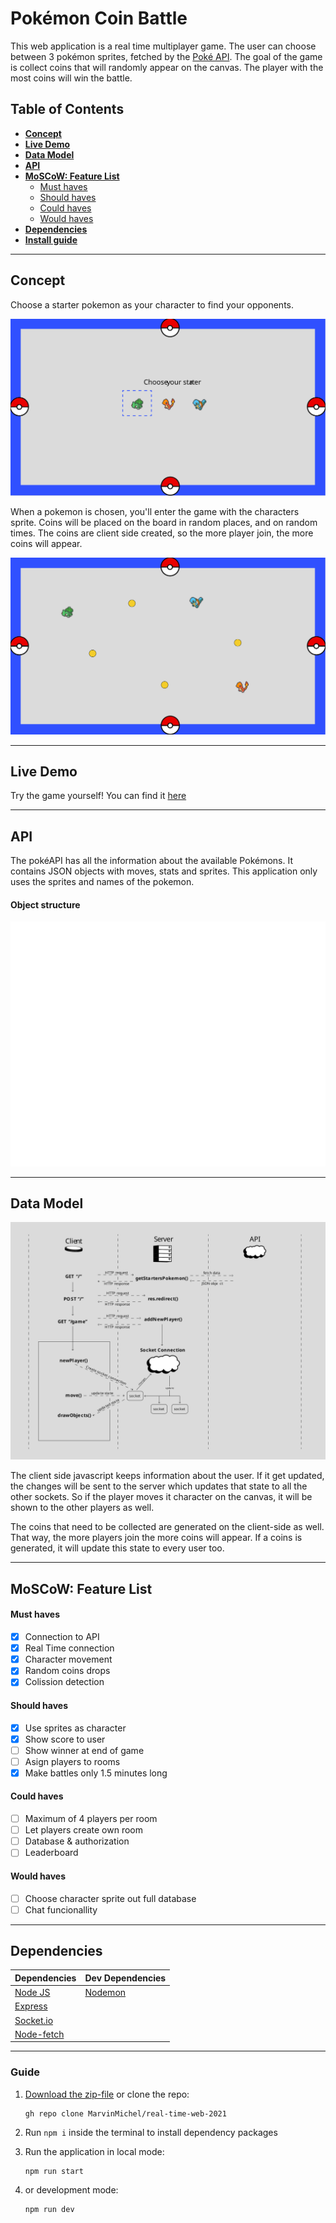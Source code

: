 # Pokémon Coin Battle
This web application is a real time multiplayer game. The user can choose between 3 pokémon sprites, fetched by the [Poké API](https://pokeapi.co/). The goal of the game is collect coins that will randomly appear on the canvas. The player with the most coins will win the battle.

## Table of Contents
- **[Concept](https://github.com/MarvinMichel/real-time-web-2021#concept)**
- **[Live Demo](https://github.com/MarvinMichel/real-time-web-2021#live-demo)**
- **[Data Model](https://github.com/MarvinMichel/real-time-web-2021#data-model)**
- **[API](https://github.com/MarvinMichel/real-time-web-2021#api)**
- **[MoSCoW: Feature List](https://github.com/MarvinMichel/real-time-web-2021#moscow-feature-list-1)**
  - [Must haves](https://github.com/MarvinMichel/real-time-web-2021#must-haves)
  - [Should haves](https://github.com/MarvinMichel/real-time-web-2021#should-haves)
  - [Could haves](https://github.com/MarvinMichel/real-time-web-2021#could-haves)
  - [Would haves](https://github.com/MarvinMichel/real-time-web-2021#would-haves)
- **[Dependencies](https://github.com/MarvinMichel/real-time-web-2021#dependencies)**
- **[Install guide](https://github.com/MarvinMichel/real-time-web-2021#guide)**

---
## Concept
Choose a starter pokemon as your character to find your opponents.

<img src="docs/images/choose_starter.svg" alt="Choose starter" />

When a pokemon is chosen, you'll enter the game with the characters sprite. Coins will be placed on the board in random places, and on random times. The coins are client side created, so the more player join, the more coins will appear.

<img src="docs/images/game.svg" alt="Preview of the game" />

---
## Live Demo
Try the game yourself! You can find it [here](https://pokemon-coingame.herokuapp.com/)

---
## API
The pokéAPI has all the information about the available Pokémons. It contains JSON objects with moves, stats and sprites. This application only uses the sprites and names of the pokemon.

#### Object structure
<img src="docs/images/object_preview.svg" alt="Data model" />

---
## Data Model
<img src="docs/images/data_model.svg" alt="Data model" />

The client side javascript keeps information about the user. If it get updated, the changes will be sent to the server which updates that state to all the other sockets. So if the player moves it character on the canvas, it will be shown to the other players as well.

The coins that need to be collected are generated on the client-side as well. That way, the more players join the more coins will appear. If a coins is generated, it will update this state to every user too.

---
## MoSCoW: Feature List
#### Must haves
- [x] Connection to API
- [x] Real Time connection
- [x] Character movement
- [x] Random coins drops
- [x] Colission detection
#### Should haves
- [x] Use sprites as character
- [x] Show score to user
- [ ] Show winner at end of game
- [ ] Asign players to rooms
- [x] Make battles only 1.5 minutes long
#### Could haves
- [ ] Maximum of 4 players per room
- [ ] Let players create own room
- [ ] Database & authorization
- [ ] Leaderboard
#### Would haves
- [ ] Choose character sprite out full database
- [ ] Chat funcionallity

---
## Dependencies
| Dependencies                                            | Dev Dependencies                                  |
| ------------------------------------------------------- | ------------------------------------------------- |
| [Node JS](https://nodejs.org/en/)                       | [Nodemon](https://www.npmjs.com/package/nodemon)  |
| [Express](https://www.npmjs.com/package/express)        |
| [Socket.io](https://www.npmjs.com/package/socket.io)    |
| [Node-fetch](https://www.npmjs.com/package/node-fetch)  |

---
### Guide
1. [Download the zip-file](https://github.com/MarvinMichel/real-time-web-2021/archive/refs/heads/eindopdracht.zip) or clone the repo:
    ```terminal
    gh repo clone MarvinMichel/real-time-web-2021
    ```
3. Run `npm i` inside the terminal to install dependency packages
4. Run the application in local mode:
    ```terminal
    npm run start
    ```
4. or development mode:
    
    ```terminal
    npm run dev
    ```
